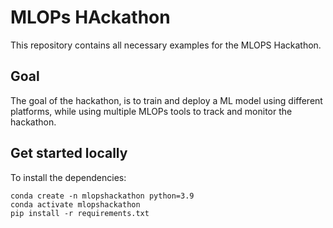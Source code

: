 # MLOPs HAckathon
This repository contains all necessary examples for the MLOPS Hackathon.

## Goal
The goal of the hackathon, is to train and deploy a ML model using different platforms, while using multiple MLOPs tools to track and monitor the hackathon.

## Get started locally
To install the dependencies:
```
conda create -n mlopshackathon python=3.9
conda activate mlopshackathon
pip install -r requirements.txt
```